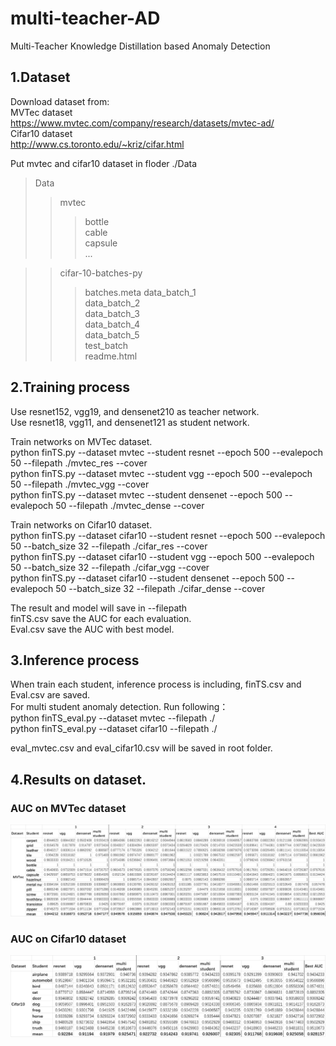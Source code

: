 # multi-teacher-AD
Multi-Teacher Knowledge Distillation based Anomaly Detection


## 1.Dataset
Download dataset from:  
MVTec dataset  
https://www.mvtec.com/company/research/datasets/mvtec-ad/  
Cifar10 dataset  
http://www.cs.toronto.edu/~kriz/cifar.html  


Put mvtec and cifar10 dataset in floder ./Data

>Data
>>mvtec
>>>bottle  
>>>cable  
>>>capsule  
>>>...  

>>cifar-10-batches-py
>>>batches.meta
>>>data_batch_1  
>>>data_batch_2  
>>>data_batch_3  
>>>data_batch_4  
>>>data_batch_5  
>>>test_batch  
>>>readme.html  

## 2.Training process
Use resnet152, vgg19, and densenet210 as teacher network.  
Use resnet18, vgg11, and densenet121 as student network.  

Train networks on MVTec dataset.   
python finTS.py --dataset mvtec --student resnet --epoch 500 --evalepoch 50 --filepath ./mvtec_res --cover  
python finTS.py --dataset mvtec --student vgg --epoch 500 --evalepoch 50 --filepath ./mvtec_vgg --cover  
python finTS.py --dataset mvtec --student densenet --epoch 500 --evalepoch 50 --filepath ./mvtec_dense --cover  

Train networks on Cifar10 dataset.   
python finTS.py --dataset cifar10 --student resnet --epoch 500 --evalepoch 50 --batch_size 32 --filepath ./cifar_res --cover  
python finTS.py --dataset cifar10 --student vgg --epoch 500 --evalepoch 50 --batch_size 32 --filepath ./cifar_vgg --cover  
python finTS.py --dataset cifar10 --student densenet --epoch 500 --evalepoch 50 --batch_size 32 --filepath ./cifar_dense --cover  

The result and model will save in --filepath  
finTS.csv save the AUC for each evaluation.  
Eval.csv save the AUC with best model.

## 3.Inference process
When train each student, inference process is including, finTS.csv and Eval.csv are saved.  
For multi student anomaly detection. Run following：  
python finTS_eval.py --dataset mvtec --filepath ./  
python finTS_eval.py --dataset cifar10 --filepath ./   

eval_mvtec.csv and eval_cifar10.csv will be saved in root folder.

## 4.Results on dataset.
### AUC on MVTec dataset
![RUNOOB ](https://github.com/maye127/multi-teacher-AD/blob/main/mvtec.png?raw=true )
### AUC on Cifar10 dataset
![RUNOOB ](https://github.com/maye127/multi-teacher-AD/blob/main/cifar10.png?raw=true )
